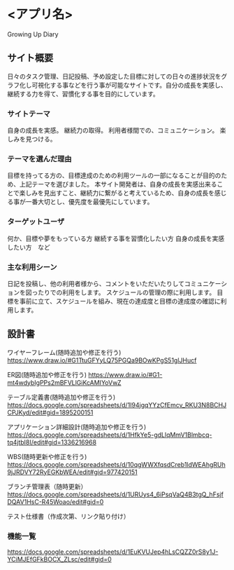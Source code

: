 # <アプリ名>
Growing Up Diary

## サイト概要
日々のタスク管理、日記投稿、予め設定した目標に対しての日々の進捗状況をグラフ化し可視化する事などを行う事が可能なサイトです。自分の成長を実感し、継続する力を得て、習慣化する事を目的にしています。

### サイトテーマ
自身の成長を実感。
継続力の取得。
利用者様間での、コミュニケーション。
楽しみを見つける。


### テーマを選んだ理由
目標を持ってる方の、目標達成のための利用ツールの一部になることが目的のため、上記テーマを選びました。
本サイト開発者は、自身の成長を実感出来ることで楽しみを見出すこと、継続力に繋がると考えているため、自身の成長を感じる事が一番大切とし、優先度を最優先にしています。

### ターゲットユーザ
何か、目標や夢をもっている方
継続する事を習慣化したい方
自身の成長を実感したい方　など


### 主な利用シーン
日記を投稿し、他の利用者様から、コメントをいただいたりしてコミュニケーションを図ったりでの利用をします。
スケジュールの管理の際に利用します。
目標を事前に立て、スケジュールを組み、現在の達成度と目標の達成度の確認に利用します。

## 設計書

ワイヤーフレーム(随時追加や修正を行う)
https://www.draw.io/#G1TtuGFYyLQ75PGQa9BOwKPgS51glJHucf


ER図(随時追加や修正を行う)
https://www.draw.io/#G1-mt4wdybIgPPs2mBFVLlGiKcAMIYoVwZ


テーブル定義書(随時追加や修正を行う)
https://docs.google.com/spreadsheets/d/1I94jgqYYzCfEmcv_RKU3N8BCHJCPJKyd/edit#gid=1895200151


アプリケーション詳細設計(随時追加や修正を行う)
https://docs.google.com/spreadsheets/d/1HfkYe5-gdLlqMmV1Blmbcq-tq4jtbI8I/edit#gid=1336216968


WBS(随時更新や修正を行う)
https://docs.google.com/spreadsheets/d/10qgWWXfqsdCreb1ldWEAhgRUh9jJRDVY72RyEGKbWEA/edit#gid=977420151


ブランチ管理表（随時更新）
https://docs.google.com/spreadsheets/d/1URUys4_6iPsqVaQ4B3tgQ_hFsjfDQAV1HsC-R45Woao/edit#gid=0


テスト仕様書（作成次第、リンク貼り付け）

### 機能一覧
https://docs.google.com/spreadsheets/d/1EuKVUJep4hLsCQZZ0rS8y1J-YCiMJEfGFkBOCX_ZLsc/edit#gid=0


